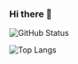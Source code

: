 ### Hi there 👋

![GitHub Status](https://github-readme-stats.vercel.app/api?username=arturopala&count_private=true&show_icons=true)

![Top Langs](https://github-readme-stats.vercel.app/api/top-langs/?username=arturopala&count_private=true&hide=jupyter%20notebook,html,javascript&layout=compact)


<!--
**arturopala/arturopala** is a ✨ _special_ ✨ repository because its `README.md` (this file) appears on your GitHub profile.

Here are some ideas to get you started:

- 🔭 I’m currently working on ...
- 🌱 I’m currently learning ...
- 👯 I’m looking to collaborate on ...
- 🤔 I’m looking for help with ...
- 💬 Ask me about ...
- 📫 How to reach me: ...
- 😄 Pronouns: ...
- ⚡ Fun fact: ...
-->
